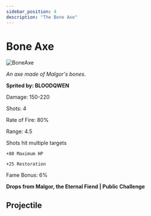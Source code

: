 ```yaml
---
sidebar_position: 4
description: "The Bone Axe"
---
```


# Bone Axe

![BoneAxe](https://vwiki.valorserver.com/api/item/picture/bone%20axe)

<i>An axe made of Malgor's bones.</i>

**Sprited by: BLOODQWEN**

Damage: 150-220

Shots: 4

Rate of Fire: 80%

Range: 4.5

Shots hit multiple targets

    +80 Maximum HP
    
    +25 Restoration

Fame Bonus: 6%

**Drops from Malgor, the Eternal Fiend | Public Challenge**

## Projectile
